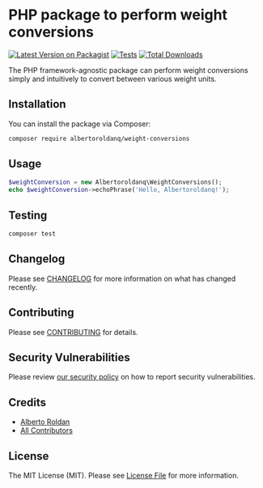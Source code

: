 # PHP package to perform weight conversions

[![Latest Version on Packagist](https://img.shields.io/packagist/v/albertoroldanq/weight-conversions.svg?style=flat-square)](https://packagist.org/packages/albertoroldanq/weight-conversions)
[![Tests](https://img.shields.io/github/actions/workflow/status/albertoroldanq/package-weight-conversions-php/run-tests.yml?branch=main&label=tests&style=flat-square)](https://github.com/albertoroldanq/package-weight-conversion-php/actions/workflows/run-tests.yml)
[![Total Downloads](https://img.shields.io/packagist/dt/albertoroldanq/weight-conversions.svg?style=flat-square)](https://packagist.org/packages/albertoroldanq/weight-conversions)

The PHP framework-agnostic package can perform weight conversions simply and intuitively to convert between various weight units.
## Installation

You can install the package via Composer:

```bash
composer require albertoroldanq/weight-conversions
```

## Usage

```php
$weightConversion = new Albertoroldanq\WeightConversions();
echo $weightConversion->echoPhrase('Hello, Albertoroldanq!');
```

## Testing

```bash
composer test
```

## Changelog

Please see [CHANGELOG](CHANGELOG.md) for more information on what has changed recently.

## Contributing

Please see [CONTRIBUTING](https://github.com/spatie/.github/blob/main/CONTRIBUTING.md) for details.

## Security Vulnerabilities

Please review [our security policy](../../security/policy) on how to report security vulnerabilities.

## Credits

- [Alberto Roldan](https://github.com/albertoroldanq)
- [All Contributors](../../contributors)

## License

The MIT License (MIT). Please see [License File](LICENSE.md) for more information.
